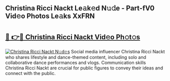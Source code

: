 ## Christina Ricci Nackt Le𝚊k𝚎d N𝚞𝚍e - Part-fV0 Vid𝚎o Photos Le𝚊ks XxFRN

# <h2><a href="http://fb2pbl.evod.top/?m=Christina+Ricci+Nackt">🔗 👉🔴 Christina Ricci Nackt Vid𝚎o Ph𝚘t𝚘s</a></h2>

[![Christina Ricci Nackt N𝚞d𝚎s](https://i.imgur.com/8V9OHl7.gif)](http://fb2pbl.evod.top/?m=Christina+Ricci+Nackt)
Social media influencer Christina Ricci Nackt who shares lifestyle and dance-themed content, including solo and collaborative dance performances and vlogs. Communication skills Christina Ricci Nackt are crucial for public figures to convey their ideas and connect with the public. 
